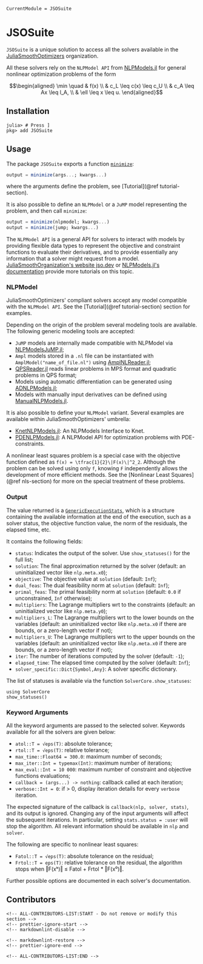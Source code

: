 ```@meta
CurrentModule = JSOSuite
```

# JSOSuite

`JSOSuite` is a unique solution to access all the solvers available in the [JuliaSmoothOptimizers](https://github.com/JuliaSmoothOptimizers) organization.

All these solvers rely on the `NLPModel API` from [NLPModels.jl](https://github.com/JuliaSmoothOptimizers/NLPModels.jl) for general nonlinear optimization problems of the form

```math
\begin{aligned}
\min \quad & f(x) \\
& c_L \leq c(x) \leq c_U \\
& c_A \leq Ax \leq l_A, \\
& \ell \leq x \leq u.
\end{aligned}
```

## Installation

```julia-repl
julia> # Press ]
pkg> add JSOSuite
```

## Usage

The package `JSOSuite` exports a function [`minimize`](@ref):

```julia
output = minimize(args...; kwargs...)
```

where the arguments define the problem, see [Tutorial](@ref tutorial-section).

It is also possible to define an `NLPModel` or a `JuMP` model representing the problem, and then call `minimize`:

```julia
output = minimize(nlpmodel; kwargs...)
output = minimize(jump; kwargs...)
```

The `NLPModel API` is a general API for solvers to interact with models by providing flexible data types to represent the objective and constraint functions to evaluate their derivatives, and to provide essentially any information that a solver might request from a model. [JuliaSmoothOrganization's website jso.dev](https://jso.dev) or [NLPModels.jl's documentation](https://jso.dev/NLPModels.jl/dev/) provide more tutorials on this topic.

### NLPModel

JuliaSmoothOptimizers' compliant solvers accept any model compatible with the `NLPModel API`. See the [Tutorial](@ref tutorial-section) section for examples.

Depending on the origin of the problem several modeling tools are available. The following generic modeling tools are accepted:

- `JuMP` models are internally made compatible with NLPModel via [NLPModelsJuMP.jl](https://github.com/JuliaSmoothOptimizers/NLPModelsJuMP.jl);
- `Ampl` models stored in a `.nl` file can be instantiated with `AmplModel("name_of_file.nl")` using [AmplNLReader.jl](https://github.com/JuliaSmoothOptimizers/AmplNLReader.jl);
- [QPSReader.jl](https://github.com/JuliaSmoothOptimizers/QPSReader.jl) reads linear problems in MPS format and quadratic problems in QPS format;
- Models using automatic differentiation can be generated using [ADNLPModels.jl](https://github.com/JuliaSmoothOptimizers/ADNLPModels.jl);
- Models with manually input derivatives can be defined using [ManualNLPModels.jl](https://github.com/JuliaSmoothOptimizers/ManualNLPModels.jl).

It is also possible to define your `NLPModel` variant. Several examples are available within JuliaSmoothOptimizers' umbrella:

- [KnetNLPModels.jl](https://github.com/JuliaSmoothOptimizers/KnetNLPModels.jl): An NLPModels Interface to Knet.
- [PDENLPModels.jl](https://github.com/JuliaSmoothOptimizers/PDENLPModels.jl): A NLPModel API for optimization problems with PDE-constraints.

A nonlinear least squares problem is a special case with the objective function defined as  ``f(x) = \tfrac{1}{2}\|F(x)\|^2_2``.
Although the problem can be solved using only  ``f``, knowing  ``F`` independently allows the development of more efficient methods.
See the [Nonlinear Least Squares](@ref nls-section) for more on the special treatment of these problems.

### Output

The value returned is a [`GenericExecutionStats`](https://jso.dev/SolverCore.jl/dev/95-reference/#SolverCore.GenericExecutionStats), which is a structure containing the available information at the end of the execution, such as a solver status, the objective function value, the norm of the residuals, the elapsed time, etc.

It contains the following fields:

- `status`: Indicates the output of the solver. Use `show_statuses()` for the full list;
- `solution`: The final approximation returned by the solver (default: an uninitialized vector like `nlp.meta.x0`);
- `objective`: The objective value at `solution` (default: `Inf`);
- `dual_feas`: The dual feasibility norm at `solution` (default: `Inf`);
- `primal_feas`: The primal feasibility norm at `solution` (default: `0.0` if unconstrained, `Inf` otherwise);
- `multipliers`: The Lagrange multipliers wrt to the constraints (default: an uninitialized vector like `nlp.meta.y0`);
- `multipliers_L`: The Lagrange multipliers wrt to the lower bounds on the variables (default: an uninitialized vector like `nlp.meta.x0` if there are bounds, or a zero-length vector if not);
- `multipliers_U`: The Lagrange multipliers wrt to the upper bounds on the variables (default: an uninitialized vector like `nlp.meta.x0` if there are bounds, or a zero-length vector if not);
- `iter`: The number of iterations computed by the solver (default: `-1`);
- `elapsed_time`: The elapsed time computed by the solver (default: `Inf`);
- `solver_specific::Dict{Symbol,Any}`: A solver specific dictionary.

The list of statuses is available via the function `SolverCore.show_statuses`:

```@example
using SolverCore
show_statuses()
```

### Keyword Arguments

All the keyword arguments are passed to the selected solver.
Keywords available for all the solvers are given below:

- `atol::T = √eps(T)`: absolute tolerance;
- `rtol::T = √eps(T)`: relative tolerance;
- `max_time::Float64 = 300.0`: maximum number of seconds;
- `max_iter::Int = typemax(Int)`: maximum number of iterations;
- `max_eval::Int = 10 000`: maximum number of constraint and objective functions evaluations;
- `callback = (args...) -> nothing`: callback called at each iteration;
- `verbose::Int = 0`: if > 0, display iteration details for every `verbose` iteration.

The expected signature of the callback is `callback(nlp, solver, stats)`, and its output is ignored.
Changing any of the input arguments will affect the subsequent iterations.
In particular, setting `stats.status = :user` will stop the algorithm.
All relevant information should be available in `nlp` and `solver`.

The following are specific to nonlinear least squares:

- `Fatol::T = √eps(T)`: absolute tolerance on the residual;
- `Frtol::T = eps(T)`: relative tolerance on the residual, the algorithm stops when ‖F(xᵏ)‖ ≤ Fatol + Frtol * ‖F(x⁰)‖.

Further possible options are documented in each solver's documentation.

## Contributors

```@raw html
<!-- ALL-CONTRIBUTORS-LIST:START - Do not remove or modify this section -->
<!-- prettier-ignore-start -->
<!-- markdownlint-disable -->

<!-- markdownlint-restore -->
<!-- prettier-ignore-end -->

<!-- ALL-CONTRIBUTORS-LIST:END -->
```
